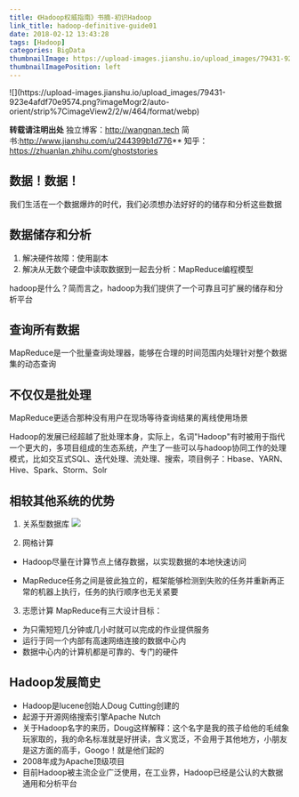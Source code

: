 ```yaml
---
title: 《Hadoop权威指南》书摘-初识Hadoop
link_title: hadoop-definitive-guide01
date: 2018-02-12 13:43:28
tags: [Hadoop]
categories: BigData
thumbnailImage: https://upload-images.jianshu.io/upload_images/79431-923e4afdf70e9574.png?imageMogr2/auto-orient/strip%7CimageView2/2/w/464/format/webp
thumbnailImagePosition: left
---
```

<span/>
<!-- more -->
![](https://upload-images.jianshu.io/upload_images/79431-923e4afdf70e9574.png?imageMogr2/auto-orient/strip%7CimageView2/2/w/464/format/webp)
<!-- toc -->

**转载请注明出处**
独立博客：http://wangnan.tech 
简书:http://www.jianshu.com/u/244399b1d776**
知乎：https://zhuanlan.zhihu.com/ghoststories

## 数据！数据！
我们生活在一个数据爆炸的时代，我们必须想办法好好的的储存和分析这些数据

## 数据储存和分析
1. 解决硬件故障：使用副本
2. 解决从无数个硬盘中读取数据到一起去分析：MapReduce编程模型

hadoop是什么？简而言之，hadoop为我们提供了一个可靠且可扩展的储存和分析平台

## 查询所有数据
MapReduce是一个批量查询处理器，能够在合理的时间范围内处理针对整个数据集的动态查询

## 不仅仅是批处理
MapReduce更适合那种没有用户在现场等待查询结果的离线使用场景

Hadoop的发展已经超越了批处理本身，实际上，名词"Hadoop"有时被用于指代一个更大的，多项目组成的生态系统，产生了一些可以与hadoop协同工作的处理模式，比如交互式SQL、迭代处理、流处理、搜索，项目例子：Hbase、YARN、Hive、Spark、Storm、Solr

## 相较其他系统的优势
1. 关系型数据库
![](http://onxkn9cbz.bkt.clouddn.com/hadoop01/01.png)


2. 网格计算

- Hadoop尽量在计算节点上储存数据，以实现数据的本地快速访问

- MapReduce任务之间是彼此独立的，框架能够检测到失败的任务并重新再正常的机器上执行，任务的执行顺序也无关紧要

3. 志愿计算
MapReduce有三大设计目标：
- 为只需短短几分钟或几小时就可以完成的作业提供服务
- 运行于同一个内部有高速网络连接的数据中心内
- 数据中心内的计算机都是可靠的、专门的硬件

## Hadoop发展简史
- Hadoop是lucene创始人Doug Cutting创建的
- 起源于开源网络搜索引擎Apache Nutch
- 关于Hadoop名字的来历，Doug这样解释：这个名字是我的孩子给他的毛绒象玩家取的，我的命名标准就是好拼读，含义宽泛，不会用于其他地方，小朋友是这方面的高手，Googo！就是他们起的
- 2008年成为Apache顶级项目
- 目前Hadoop被主流企业广泛使用，在工业界，Hadoop已经是公认的大数据通用和分析平台
